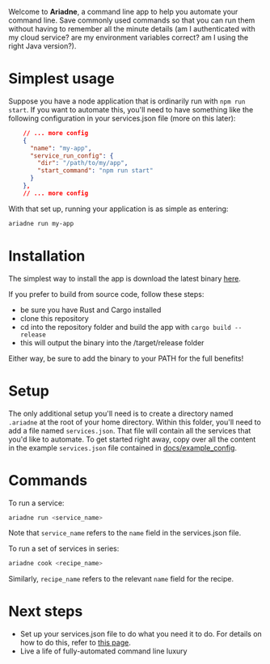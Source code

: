 Welcome to **Ariadne**, a command line app to help you automate your command line. Save commonly used commands so that you can run them without having to remember all the minute details (am I authenticated with my cloud service? are my environment variables correct? am I using the right Java version?).

# Simplest usage

Suppose you have a node application that is ordinarily run with `npm run start`. If you want to automate this, you'll need to have something like the following configuration in your services.json file (more on this later):

```json
    // ... more config
    {
      "name": "my-app",
      "service_run_config": {
        "dir": "/path/to/my/app",
        "start_command": "npm run start"
      }
    },
    // ... more config
```

With that set up, running your application is as simple as entering:

```bash
ariadne run my-app
```

# Installation

The simplest way to install the app is download the latest binary [here](https://github.com/davidius/ariadne/releases).

If you prefer to build from source code, follow these steps:

- be sure you have Rust and Cargo installed
- clone this repository
- cd into the repository folder and build the app with `cargo build --release`
- this will output the binary into the /target/release folder

Either way, be sure to add the binary to your PATH for the full benefits!

# Setup

The only additional setup you'll need is to create a directory named `.ariadne` at the root of your home directory. Within this folder, you'll need to add a file named `services.json`. That file will contain all the services that you'd like to automate. To get started right away, copy over all the content in the example `services.json` file contained in [docs/example_config](docs/example_config/services.json).

# Commands

To run a service:

```bash
ariadne run <service_name>
```

Note that `service_name` refers to the `name` field in the services.json file.

To run a set of services in series:

```bash
ariadne cook <recipe_name>
```

Similarly, `recipe_name` refers to the relevant `name` field for the recipe.

# Next steps

- Set up your services.json file to do what you need it to do. For details on how to do this, refer to [this page](docs/services_config.md).
- Live a life of fully-automated command line luxury